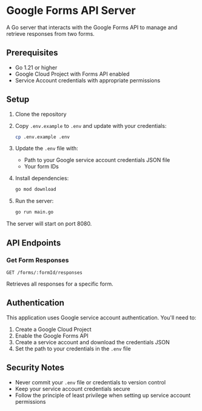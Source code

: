 # Google Forms API Server

A Go server that interacts with the Google Forms API to manage and retrieve responses from two forms.

## Prerequisites

- Go 1.21 or higher
- Google Cloud Project with Forms API enabled
- Service Account credentials with appropriate permissions

## Setup

1. Clone the repository
2. Copy `.env.example` to `.env` and update with your credentials:
   ```bash
   cp .env.example .env
   ```
3. Update the `.env` file with:
   - Path to your Google service account credentials JSON file
   - Your form IDs

4. Install dependencies:
   ```bash
   go mod download
   ```

5. Run the server:
   ```bash
   go run main.go
   ```

The server will start on port 8080.

## API Endpoints

### Get Form Responses
```
GET /forms/:formId/responses
```
Retrieves all responses for a specific form.

## Authentication

This application uses Google service account authentication. You'll need to:

1. Create a Google Cloud Project
2. Enable the Google Forms API
3. Create a service account and download the credentials JSON
4. Set the path to your credentials in the `.env` file

## Security Notes

- Never commit your `.env` file or credentials to version control
- Keep your service account credentials secure
- Follow the principle of least privilege when setting up service account permissions 
